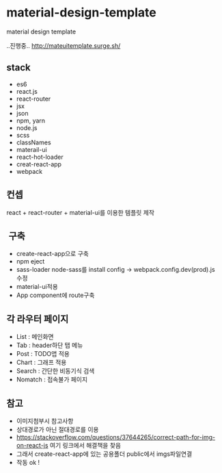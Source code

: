 # material-design-template
material design template

..진행중..
http://mateuitemplate.surge.sh/

## stack
- es6
- react.js
- react-router
- jsx
- json
- npm, yarn
- node.js
- scss
- classNames
- materail-ui
- react-hot-loader
- creat-react-app
- webpack

## 컨셉
react + react-router + material-ui를 이용한 템플릿 제작

##  구축
- create-react-app으로 구축
- npm eject
- sass-loader node-sass를 install 
  config -> webpack.config.dev(prod).js 수정
- material-ui적용
- App component에 route구축

## 각 라우터 페이지
- List : 메인화면
- Tab : header하단 탭 메뉴
- Post : TODO앱 적용
- Chart : 그래프 적용
- Search : 간단한 비동기식 검색
- Nomatch : 접속불가 페이지

## 참고
- 이미지첨부시 참고사항
- 상대경로가 아닌 절대경로를 이용
- https://stackoverflow.com/questions/37644265/correct-path-for-img-on-react-js 여기 링크에서 해결책을 찾음
- 그래서 create-react-app에 있는 공용폴더 public에서 imgs파일연결
- 작동 ok !
